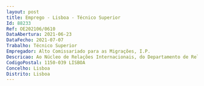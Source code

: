 ```yaml
--- 
layout: post
title: Emprego - Lisboa - Técnico Superior
Id: 88233
Ref: OE202106/0610
DataAbertura: 2021-06-23
DataFecho: 2021-07-07
Trabalho: Técnico Superior
Empregador: Alto Comissariado para as Migrações, I.P.
Descricao: Ao Núcleo de Relações Internacionais, do Departamento de Relações Internacionais, Política Migratória e Captação de Migrantes é atribuída a missão de efetuar, entre outras, as seguintes funções    Promover e valorizar a imagem internacional de Portugal enquanto destino de migrações    Organizar seminários, conferências internacionais e outras iniciativas de promoção e sensibilização    no domínio das atribuições do ACM, I. P.     Assegurar a representação do ACM, I. P. nas instâncias nacionais e internacionais     Preparar documentos de apoio e relatórios em língua portuguesa e inglesa nas áreas de atribuição do ACM, I.P.     Análise e acompanhamento da preparação de relatórios internacionais nas áreas de atribuição do ACM, I.P.Perfil de competências preferenciais — Domínio da língua inglesa, escrita e oral  Experiência napreparação de documentos oficiais em língua inglesa  Experiência na preparação e acompanhamentode reuniões nacionais, europeias e internacionais  Experiência na recolha de informação, análisecrítica e detalhada tendo em vista a preparação de documentos de apoio e de relatórios em línguaportuguesa e inglesa  Espírito crítico, interesse pelo estudo, pesquisa e atualização permanentede conceitos e tendências nas Relações Internacionais, nas questões Europeias e nas matériasconexas com a atuação do Alto  Comissariado para as Migrações  Dinamismo, adaptabilidade,disponibilidade para o trabalho em equipa em ambientes multiculturais.
CodigoPostal: 1150-039 LISBOA
Concelho: Lisboa
Distrito: Lisboa
--- 
```

